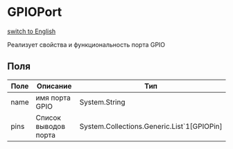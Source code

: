 # GPIOPort
[switch to English](/ScriptingAPI/en/Electronics/Microcontrollers/GPIOPort.cs.md)

 Реализует свойства и функциональность порта GPIO

## Поля
| Поле | Описание | Тип |
|--|--|--|
|name|     имя порта GPIO |System.String|
|pins| Список выводов порта |System.Collections.Generic.List`1[GPIOPin]|


